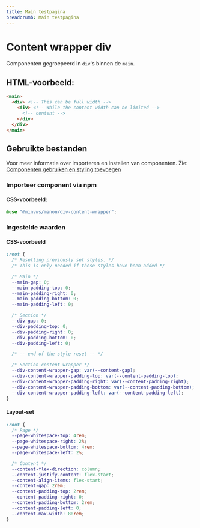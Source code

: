 ```yaml
---
title: Main testpagina
breadcrumb: Main testpagina
---
```


<h1 id="introduction">Content wrapper div</h1>

Componenten gegroepeerd in `div`'s binnen de `main`.

<h2>HTML-voorbeeld:</h2>

```html
<main>
  <div> <!-- This can be full width -->
    <div> <!-- While the content width can be limited -->
      <!-- content -->
    </div>
  </div>
</main>
```

<h2>Gebruikte bestanden</h2>

Voor meer informatie over importeren en instellen van componenten. Zie: [Componenten gebruiken en styling toevoegen](/documentation/import-styling)

### Importeer component via npm

#### CSS-voorbeeld:

```css
@use "@minvws/manon/div-content-wrapper";
```

<h3>Ingestelde waarden</h3>

#### CSS-voorbeeld

```css
:root {
  /* Resetting previously set styles. */
  /* This is only needed if these styles have been added */

  /* Main */
  --main-gap: 0;
  --main-padding-top: 0;
  --main-padding-right: 0;
  --main-padding-bottom: 0;
  --main-padding-left: 0;

  /* Section */
  --div-gap: 0;
  --div-padding-top: 0;
  --div-padding-right: 0;
  --div-padding-bottom: 0;
  --div-padding-left: 0;

  /* -- end of the style reset -- */

  /* Section content wrapper */
  --div-content-wrapper-gap: var(--content-gap);
  --div-content-wrapper-padding-top: var(--content-padding-top);
  --div-content-wrapper-padding-right: var(--content-padding-right);
  --div-content-wrapper-padding-bottom: var(--content-padding-bottom);
  --div-content-wrapper-padding-left: var(--content-padding-left);
}
```

#### Layout-set

```css
:root {
  /* Page */
  --page-whitespace-top: 4rem;
  --page-whitespace-right: 2%;
  --page-whitespace-bottom: 4rem;
  --page-whitespace-left: 2%;

  /* Content */
  --content-flex-direction: column;
  --content-justify-content: flex-start;
  --content-align-items: flex-start;
  --content-gap: 2rem;
  --content-padding-top: 2rem;
  --content-padding-right: 0;
  --content-padding-bottom: 2rem;
  --content-padding-left: 0;
  --content-max-width: 80rem;
}
```
